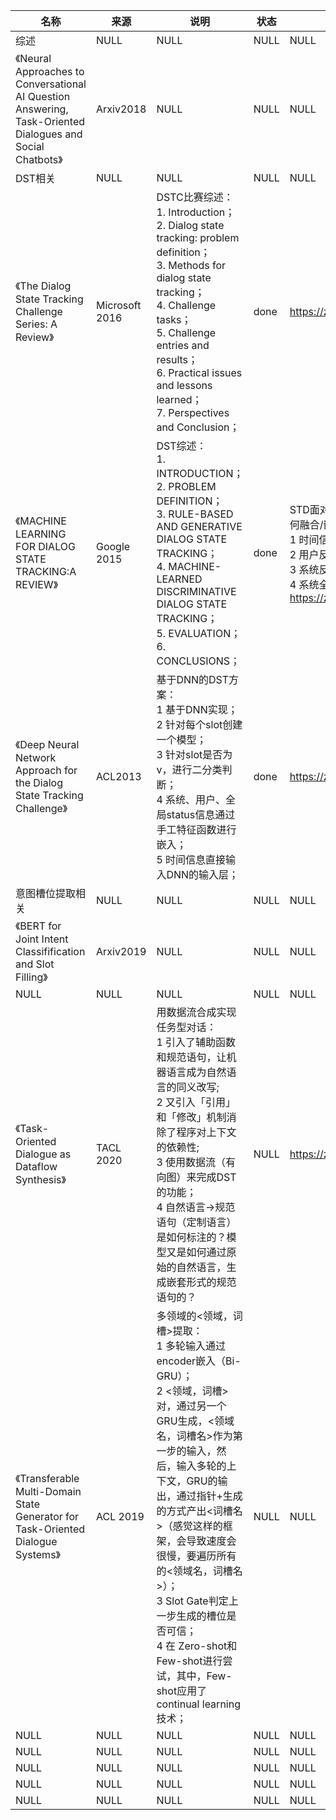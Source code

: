 |名称  |  来源   | 说明  |状态   | 备注  |
|  ----  | ----  |----  | ----  |----  |
| 综述  | NULL |NULL |NULL |NULL |
| 《Neural Approaches to Conversational AI Question Answering, Task-Oriented Dialogues and Social Chatbots》  | Arxiv2018 |NULL |NULL |NULL |
| DST相关  | NULL |NULL |NULL |NULL |
| 《The Dialog State Tracking Challenge Series: A Review》| Microsoft 2016|DSTC比赛综述：<br/>1. Introduction；<br/>2. Dialog state tracking: problem definition；<br/>3. Methods for dialog state tracking；<br/>4. Challenge tasks；<br/>5. Challenge entries and results；<br/>6. Practical issues and lessons learned；<br/>7. Perspectives and Conclusion；|done|https://zhuanlan.zhihu.com/p/40988001|
| 《MACHINE LEARNING FOR DIALOG STATE TRACKING:A REVIEW》| Google 2015|DST综述：<br/>1. INTRODUCTION；<br/>2. PROBLEM DEFINITION；<br/>3. RULE-BASED AND GENERATIVE DIALOG STATE TRACKING；<br/>4. MACHINE-LEARNED DISCRIMINATIVE DIALOG STATE TRACKING；<br/>5. EVALUATION；<br/>6. CONCLUSIONS；|done|STD面对的核心问题是，三个维度的信息如何融合/嵌入：<br/>1 时间信息；<br/>2 用户反馈信息（用户对话）；<br/>3 系统反馈信息（系统对话）；<br/>4 系统全局状态（status）；<br/>https://zhuanlan.zhihu.com|
| 《Deep Neural Network Approach for the Dialog State Tracking Challenge》| ACL2013|基于DNN的DST方案：<br/>1 基于DNN实现；<br/>2 针对每个slot创建一个模型；<br/>3 针对slot是否为v，进行二分类判断；<br/>4 系统、用户、全局status信息通过手工特征函数进行嵌入；<br/>5 时间信息直接输入DNN的输入层；|done|https://zhuanlan.zhihu.com/p/40988001|
| 意图槽位提取相关  | NULL |NULL |NULL |NULL |
| 《BERT for Joint Intent Classifification and Slot Filling》  | Arxiv2019 |NULL |NULL |NULL |
| NULL  | NULL |NULL |NULL |NULL |
| 《Task-Oriented Dialogue as Dataflow Synthesis》| TACL 2020|用数据流合成实现任务型对话：<br/>1 引入了辅助函数和规范语句，让机器语言成为自然语言的同义改写;<br/>2 又引入「引用」和「修改」机制消除了程序对上下文的依赖性;<br/>3 使用数据流（有向图）来完成DST的功能；<br/>4 自然语言->规范语句（定制语言）是如何标注的？模型又是如何通过原始的自然语言，生成嵌套形式的规范语句的？|NULL |https://zhuanlan.zhihu.com/p/245081650|
| 《Transferable Multi-Domain State Generator for Task-Oriented Dialogue Systems》| ACL 2019|多领域的<领域，词槽>提取：<br/>1 多轮输入通过encoder嵌入（Bi-GRU）；<br/>2 <领域，词槽>对，通过另一个GRU生成，<领域名，词槽名>作为第一步的输入，然后，输入多轮的上下文，GRU的输出，通过指针+生成的方式产出<词槽名>（感觉这样的框架，会导致速度会很慢，要遍历所有的<领域名，词槽名>）；<br/>3 Slot Gate判定上一步生成的槽位是否可信；<br/>4 在 Zero-shot和Few-shot进行尝试，其中，Few-shot应用了continual learning技术；|NULL |NULL |
| NULL  | NULL |NULL |NULL |NULL |
| NULL  | NULL |NULL |NULL |NULL |
| NULL  | NULL |NULL |NULL |NULL |
| NULL  | NULL |NULL |NULL |NULL |
| NULL  | NULL |NULL |NULL |NULL |
